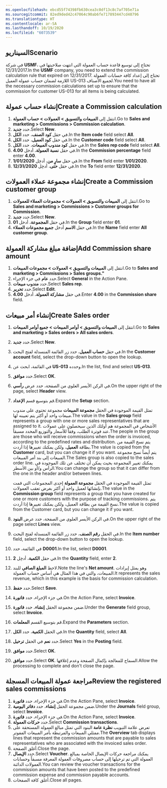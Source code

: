 ```yaml
---
ms.openlocfilehash: ebcd55f74398fb630cea3c0df13c8c7af705e71a
ms.sourcegitcommit: 82ed9ded42c47064c90ab6fe717893447cd48796
ms.translationtype: HT
ms.contentlocale: ar-SA
ms.lasthandoff: 10/19/2020
ms.locfileid: "6073539"
---
```

## <a name="scenario"></a><span data-ttu-id="21fb7-101">السيناريو</span><span class="sxs-lookup"><span data-stu-id="21fb7-101">Scenario</span></span>
<span data-ttu-id="21fb7-102">في شركة **USMF**، تحتاج إلى توسيع قاعدة حساب العمولة التي انتهت صلاحيتها في 12/31/2017.</span><span class="sxs-lookup"><span data-stu-id="21fb7-102">In the **USMF** company, you need to extend the commission calculation rule that expired on 12/31/2017.</span></span> <span data-ttu-id="21fb7-103">تحتاج إلى إعداد كافة حسابات العمولة اللازمة لضمان حساب عمولة العميل US-013 لجميع الأصناف.</span><span class="sxs-lookup"><span data-stu-id="21fb7-103">You need to have all the necessary commission calculations set up to ensure that the commission for customer US-013 for all items is being calculated.</span></span>

## <a name="create-a-commission-calculation"></a><span data-ttu-id="21fb7-104">إنشاء حساب عمولة</span><span class="sxs-lookup"><span data-stu-id="21fb7-104">Create a Commission calculation</span></span>
1. <span data-ttu-id="21fb7-105">انتقل إلى **المبيعات والتسويق > العمولات > حساب العمولة**.</span><span class="sxs-lookup"><span data-stu-id="21fb7-105">Go to **Sales and marketing > Commissions > Commission calculation**.</span></span>
2. <span data-ttu-id="21fb7-106">حدد **جديد‏‎**.</span><span class="sxs-lookup"><span data-stu-id="21fb7-106">Select **New**.</span></span>
3. <span data-ttu-id="21fb7-107">في حقل **كود الصنف**، حدد **الكل**.</span><span class="sxs-lookup"><span data-stu-id="21fb7-107">In the **Item code** field select **All**.</span></span>
4. <span data-ttu-id="21fb7-108">في حقل **كود العميل**، حدد **الكل**.</span><span class="sxs-lookup"><span data-stu-id="21fb7-108">In the **Customer code** field select **All**.</span></span>
5. <span data-ttu-id="21fb7-109">في حقل **كود مندوب المبيعات**، حدد **الكل**.</span><span class="sxs-lookup"><span data-stu-id="21fb7-109">In the **Sales rep code** field select **All**.</span></span>
6. <span data-ttu-id="21fb7-110">في حقل **نسبة العمولة**، أدخل **4.00**.</span><span class="sxs-lookup"><span data-stu-id="21fb7-110">In the  **Commission percentage** field enter  **4.00**.</span></span>
7. <span data-ttu-id="21fb7-111">في حقل **سارٍ من**، أدخِل **1/01/2020**.</span><span class="sxs-lookup"><span data-stu-id="21fb7-111">In the **From** field enter **1/01/2020**.</span></span>
8. <span data-ttu-id="21fb7-112">في حقل **حتى**، أدخِل **12/31/2020**.</span><span class="sxs-lookup"><span data-stu-id="21fb7-112">In the **To** field enter **12/31/2020**.</span></span>

## <a name="create-a-commission-customer-group"></a><span data-ttu-id="21fb7-113">إنشاء مجموعة عملاء العمولات</span><span class="sxs-lookup"><span data-stu-id="21fb7-113">Create a Commission customer group</span></span>
1. <span data-ttu-id="21fb7-114">انتقل إلى **المبيعات والتسويق > العمولات > مجموعات العملاء للعمولات**.</span><span class="sxs-lookup"><span data-stu-id="21fb7-114">Go to **Sales and marketing > Commissions > Customer groups for Commission**.</span></span>
2. <span data-ttu-id="21fb7-115">حدد **جديد‏‎**.</span><span class="sxs-lookup"><span data-stu-id="21fb7-115">Select **New**.</span></span>
3. <span data-ttu-id="21fb7-116">في حقل **المجموعة**، أدخل **01**.</span><span class="sxs-lookup"><span data-stu-id="21fb7-116">In the **Group** field enter **01**.</span></span>
4. <span data-ttu-id="21fb7-117">في حقل **الاسم** أدخل **جميع مجموعات العملاء**.</span><span class="sxs-lookup"><span data-stu-id="21fb7-117">In the **Name** field enter  **All customer group**.</span></span>

## <a name="add-commission-share-amount"></a><span data-ttu-id="21fb7-118">إضافة مبلغ مشاركة العمولة</span><span class="sxs-lookup"><span data-stu-id="21fb7-118">Add Commission share amount</span></span>
1. <span data-ttu-id="21fb7-119">انتقل إلى **المبيعات والتسويق > العمولات > مجموعات المبيعات**.</span><span class="sxs-lookup"><span data-stu-id="21fb7-119">Go to **Sales and marketing > Commissions > Sales groups."**</span></span>
2. <span data-ttu-id="21fb7-120">حدد **عام** في جزء الإجراء.</span><span class="sxs-lookup"><span data-stu-id="21fb7-120">Select **General** in the Action Pane.</span></span>
3. <span data-ttu-id="21fb7-121">حدد **مندوب مبيعات**.</span><span class="sxs-lookup"><span data-stu-id="21fb7-121">Select **Sales rep**.</span></span>
4. <span data-ttu-id="21fb7-122">حدد **تحرير**.</span><span class="sxs-lookup"><span data-stu-id="21fb7-122">Select **Edit**.</span></span>
5. <span data-ttu-id="21fb7-123">في حقل **مشاركة العمولة**، أدخل **4.00**.</span><span class="sxs-lookup"><span data-stu-id="21fb7-123">Enter **4.00** in the **Commission share** field.</span></span>


## <a name="create-sales-order"></a><span data-ttu-id="21fb7-124">إنشاء أمر مبيعات</span><span class="sxs-lookup"><span data-stu-id="21fb7-124">Create Sales order</span></span>
1.  <span data-ttu-id="21fb7-125">انتقل إلى **المبيعات والتسويق > أوامر المبيعات > جميع أوامر المبيعات**.</span><span class="sxs-lookup"><span data-stu-id="21fb7-125">Go to **Sales and marketing > Sales orders > All sales orders**.</span></span>
1.  <span data-ttu-id="21fb7-126">حدد **جديد‏‎**.</span><span class="sxs-lookup"><span data-stu-id="21fb7-126">Select **New**.</span></span>
1.  <span data-ttu-id="21fb7-127">في حقل **حساب العميل**، حدد زر القائمة المنسدلة لفتح البحث.</span><span class="sxs-lookup"><span data-stu-id="21fb7-127">In the **Customer account** field, select the drop-down button to open the lookup.</span></span>
1.  <span data-ttu-id="21fb7-128">في القائمة، ابحث عن **US-013** وحدده.</span><span class="sxs-lookup"><span data-stu-id="21fb7-128">In the list, find and select **US-013**.</span></span>
1. <span data-ttu-id="21fb7-129">حدد **موافق**.</span><span class="sxs-lookup"><span data-stu-id="21fb7-129">Select **OK**.</span></span>
1. <span data-ttu-id="21fb7-130">في الركن الأيسر العلوي من الصفحة، حدد عرض **رأسي**.</span><span class="sxs-lookup"><span data-stu-id="21fb7-130">On the upper right of the page, select **Header** view.</span></span>
1. <span data-ttu-id="21fb7-131">قم بتوسيع قسم **الإعداد**.</span><span class="sxs-lookup"><span data-stu-id="21fb7-131">Expand the **Setup** section.</span></span>

    <span data-ttu-id="21fb7-132">تمثل القيمة الموجودة في الحقل **مجموعة المبيعات** مجموعة تحتوي على مندوب مبيعات واحد أو أكثر يتم تعيينه لها.</span><span class="sxs-lookup"><span data-stu-id="21fb7-132">The value in the **Sales group** field represents a group with one or more sales representatives that are assigned to it.</span></span> <span data-ttu-id="21fb7-133">الأشخاص في المجموعة هم أولئك الذين سيحصلون على عمولات عند فوترة الطلب، وفقاً للأسعار والتوزيع المحدد مسبقاً.</span><span class="sxs-lookup"><span data-stu-id="21fb7-133">The people in the group are those who will receive commissions when the order is invoiced, according to the predefined rates and distribution.</span></span> <span data-ttu-id="21fb7-134">يتم نسخ القيمة من بطاقة **العميل**، ولكن يمكنك تغييرها إذا أردت.</span><span class="sxs-lookup"><span data-stu-id="21fb7-134">The value is copied from the **Customer** card, but you can change it if you want.</span></span> <span data-ttu-id="21fb7-135">يتم أيضاً نسخ مجموعة المبيعات إلى بند أمر المبيعات.</span><span class="sxs-lookup"><span data-stu-id="21fb7-135">The Sales group is also copied to the sales order line.</span></span> <span data-ttu-id="21fb7-136">يمكنك تغيير المجموعة بحيث يمكن أن تختلف عن تلك الموجودة في الرأس و/أو بين الأسطر.</span><span class="sxs-lookup"><span data-stu-id="21fb7-136">You can change the group so that it can differ from the one in the header and/or between lines.</span></span>

    <span data-ttu-id="21fb7-137">تمثل القيمة الموجودة في الحقل **مجموعة العمولة** إحدى المجموعات التي قمت بإنشائها لعميل واحد أو أكثر بغرض تعقب العمولات.</span><span class="sxs-lookup"><span data-stu-id="21fb7-137">The value in the **Commission group** field represents a group that you have created for one or more customers with the purpose of tracking commissions.</span></span> <span data-ttu-id="21fb7-138">يتم نسخ القيمة من بطاقة العميل، ولكن يمكنك تغييرها إذا أردت.</span><span class="sxs-lookup"><span data-stu-id="21fb7-138">The value is copied from the Customer card, but you can change it if you want.</span></span>

13.  <span data-ttu-id="21fb7-139">في الركن الأيسر العلوي من الصفحة، حدد عرض **البنود**.</span><span class="sxs-lookup"><span data-stu-id="21fb7-139">On the upper right of the page select **Lines** view.</span></span>
14. <span data-ttu-id="21fb7-140">في الحقل **رقم الصنف**، حدد زر القائمة المنسدلة لفتح البحث.</span><span class="sxs-lookup"><span data-stu-id="21fb7-140">In the **Item number** field, select the drop-down button to open the lookup.</span></span>
19. <span data-ttu-id="21fb7-141">في القائمة، حدد **D0001**.</span><span class="sxs-lookup"><span data-stu-id="21fb7-141">In the list, select **D0001**.</span></span>
20. <span data-ttu-id="21fb7-142">في حقل **الكمية**، أدخِل **2**.</span><span class="sxs-lookup"><span data-stu-id="21fb7-142">In the **Quantity** field, enter **2**.</span></span>
21. <span data-ttu-id="21fb7-143">لاحظ **المبلغ الصافي** للبند.</span><span class="sxs-lookup"><span data-stu-id="21fb7-143">Note the line's **Net amount**.</span></span> <span data-ttu-id="21fb7-144">وهو يمثل إيرادات المبيعات، والتي في هذا المثال هي أساس حساب العمولة.</span><span class="sxs-lookup"><span data-stu-id="21fb7-144">It represents the sales revenue, which in this example is the basis for commission calculation.</span></span>
22. <span data-ttu-id="21fb7-145">حدد **حفظ**.</span><span class="sxs-lookup"><span data-stu-id="21fb7-145">Select **Save**.</span></span>
23. <span data-ttu-id="21fb7-146">في جزء الإجراء، حدد **فاتورة**.</span><span class="sxs-lookup"><span data-stu-id="21fb7-146">On the Action Pane, select **Invoice**.</span></span>
24. <span data-ttu-id="21fb7-147">ضمن مجموعة الحقل **إنشاء**، حدد **فاتورة**.</span><span class="sxs-lookup"><span data-stu-id="21fb7-147">Under the **Generate** field group, select **Invoice**.</span></span>
25. <span data-ttu-id="21fb7-148">قم بتوسيع القسم **المعلمات**.</span><span class="sxs-lookup"><span data-stu-id="21fb7-148">Expand the **Parameters** section.</span></span>
26. <span data-ttu-id="21fb7-149">في الحقل **الكمية**، حدد **الكل**.</span><span class="sxs-lookup"><span data-stu-id="21fb7-149">In the **Quantity** field, select **All**.</span></span>
27. <span data-ttu-id="21fb7-150">حدد **نعم** في الحقل **ترحيل**.</span><span class="sxs-lookup"><span data-stu-id="21fb7-150">Select **Yes** in the **Posting** field.</span></span>
28. <span data-ttu-id="21fb7-151">حدد **موافق**.</span><span class="sxs-lookup"><span data-stu-id="21fb7-151">Select **OK**.</span></span>
29. <span data-ttu-id="21fb7-152">حدد **موافق**.</span><span class="sxs-lookup"><span data-stu-id="21fb7-152">Select **OK**.</span></span> <span data-ttu-id="21fb7-153">السماح للمعالجة بإكمال الصفحة وعدم إغلاقها.</span><span class="sxs-lookup"><span data-stu-id="21fb7-153">Allow the processing to complete and don't close the page.</span></span>

## <a name="review-the-registered-sales-commissions"></a><span data-ttu-id="21fb7-154">مراجعة عمولة المبيعات المسجلة</span><span class="sxs-lookup"><span data-stu-id="21fb7-154">Review the registered sales commissions</span></span>

1.  <span data-ttu-id="21fb7-155">في جزء الإجراء، حدد **فاتورة**.</span><span class="sxs-lookup"><span data-stu-id="21fb7-155">On the Action Pane, select **Invoice**.</span></span>
2.  <span data-ttu-id="21fb7-156">ضمن مجموعة الحقل **إنشاء**، حدد **‏‫دفاتر اليومية‬**.</span><span class="sxs-lookup"><span data-stu-id="21fb7-156">Under the **Journals** field group, select **Invoice**.</span></span>
3.  <span data-ttu-id="21fb7-157">في جزء الإجراء، حدد **فاتورة**.</span><span class="sxs-lookup"><span data-stu-id="21fb7-157">On the Action Pane, select **Invoice**.</span></span>
4.  <span data-ttu-id="21fb7-158">حدد **حركات العمولة**.</span><span class="sxs-lookup"><span data-stu-id="21fb7-158">Select **Commission transactions**.</span></span>
5.  <span data-ttu-id="21fb7-159">تعرض علامة التبويب **نظرة عامة** البنود التي تمثل مبالغ العمولة المستحقة على ممثلي المبيعات والمرتبطة بأمر المبيعات المفوتر.</span><span class="sxs-lookup"><span data-stu-id="21fb7-159">The **Overview** tab displays lines that represent the commission amounts that are payable to sales representatives who are associated with the invoiced sales order.</span></span>
6.  <span data-ttu-id="21fb7-160">أغلق الصفحة.</span><span class="sxs-lookup"><span data-stu-id="21fb7-160">Close the page.</span></span>
7.  <span data-ttu-id="21fb7-161">حدد **الإيصال**.</span><span class="sxs-lookup"><span data-stu-id="21fb7-161">Select **Voucher**.</span></span> <span data-ttu-id="21fb7-162">يمكنك مراجعة حركات الإيصال الخاصة بمبالغ العمولة التي تم ترحيلها إلى حساب مصروفات العمولة المعرفة مسبقاً وحسابات العمولات الدائنة.</span><span class="sxs-lookup"><span data-stu-id="21fb7-162">You can review the voucher transactions for the commission amounts that have been posted to the predefined commission expense and commission payable accounts.</span></span>
8.  <span data-ttu-id="21fb7-163">أغلق كافة الصفحات.</span><span class="sxs-lookup"><span data-stu-id="21fb7-163">Close all pages.</span></span>
